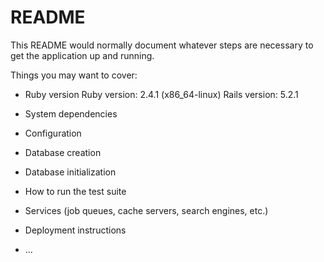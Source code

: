 # README

This README would normally document whatever steps are necessary to get the
application up and running.

Things you may want to cover:

* Ruby version
Ruby version: 2.4.1 (x86_64-linux)
Rails version: 5.2.1

* System dependencies

* Configuration

* Database creation

* Database initialization

* How to run the test suite

* Services (job queues, cache servers, search engines, etc.)

* Deployment instructions

* ...
